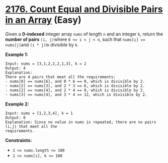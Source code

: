 # [2176. Count Equal and Divisible Pairs in an Array][link] (Easy)

[link]: https://leetcode.com/problems/count-equal-and-divisible-pairs-in-an-array/

Given a **0-indexed** integer array `nums` of length `n` and an integer `k`, return the **number of
pairs** `(i, j)`where `0 <= i < j < n`, such that `nums[i] == nums[j]`and `(i * j)`is divisible by
`k`.

**Example 1:**

```
Input: nums = [3,1,2,2,2,1,3], k = 2
Output: 4
Explanation:
There are 4 pairs that meet all the requirements:
- nums[0] == nums[6], and 0 * 6 == 0, which is divisible by 2.
- nums[2] == nums[3], and 2 * 3 == 6, which is divisible by 2.
- nums[2] == nums[4], and 2 * 4 == 8, which is divisible by 2.
- nums[3] == nums[4], and 3 * 4 == 12, which is divisible by 2.
```

**Example 2:**

```
Input: nums = [1,2,3,4], k = 1
Output: 0
Explanation: Since no value in nums is repeated, there are no pairs (i,j) that meet all the
requirements.
```

**Constraints:**

- `1 <= nums.length <= 100`
- `1 <= nums[i], k <= 100`
